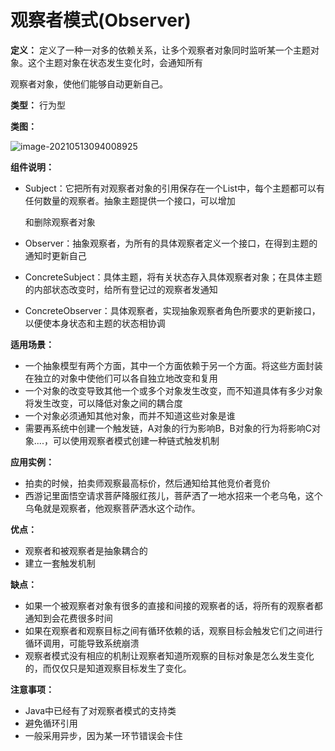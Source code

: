 # 观察者模式(Observer)

**定义：** 定义了一种一对多的依赖关系，让多个观察者对象同时监听某一个主题对象。这个主题对象在状态发生变化时，会通知所有

观察者对象，使他们能够自动更新自己。

**类型：** 行为型

**类图：** 

![image-20210513094008925](https://picgo-starry.oss-cn-beijing.aliyuncs.com/img/DesignPatter/Observer.png)

**组件说明：** 

- Subject：它把所有对观察者对象的引用保存在一个List中，每个主题都可以有任何数量的观察者。抽象主题提供一个接口，可以增加

  和删除观察者对象

- Observer：抽象观察者，为所有的具体观察者定义一个接口，在得到主题的通知时更新自己

- ConcreteSubject：具体主题，将有关状态存入具体观察者对象；在具体主题的内部状态改变时，给所有登记过的观察者发通知

- ConcreteObserver：具体观察者，实现抽象观察者角色所要求的更新接口，以便使本身状态和主题的状态相协调

**适用场景：**

- 一个抽象模型有两个方面，其中一个方面依赖于另一个方面。将这些方面封装在独立的对象中使他们可以各自独立地改变和复用
- 一个对象的改变导致其他一个或多个对象发生改变，而不知道具体有多少对象将发生改变，可以降低对象之间的耦合度
- 一个对象必须通知其他对象，而并不知道这些对象是谁
- 需要再系统中创建一个触发链，A对象的行为影响B，B对象的行为将影响C对象....，可以使用观察者模式创建一种链式触发机制

**应用实例：**

- 拍卖的时候，拍卖师观察最高标价，然后通知给其他竞价者竞价
- 西游记里面悟空请求菩萨降服红孩儿，菩萨洒了一地水招来一个老乌龟，这个乌龟就是观察者，他观察菩萨洒水这个动作。

**优点：**

- 观察者和被观察者是抽象耦合的
- 建立一套触发机制

**缺点：**

- 如果一个被观察者对象有很多的直接和间接的观察者的话，将所有的观察者都通知到会花费很多时间 
- 如果在观察者和观察目标之间有循环依赖的话，观察目标会触发它们之间进行循环调用，可能导致系统崩溃
- 观察者模式没有相应的机制让观察者知道所观察的目标对象是怎么发生变化的，而仅仅只是知道观察目标发生了变化。

**注意事项：**

- Java中已经有了对观察者模式的支持类
- 避免循环引用
- 一般采用异步，因为某一环节错误会卡住